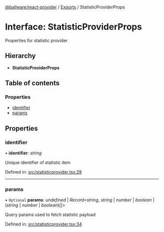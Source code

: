 [@ballware/react-provider](../README.md) / [Exports](../modules.md) / StatisticProviderProps

# Interface: StatisticProviderProps

Properties for statistic provider

## Hierarchy

* **StatisticProviderProps**

## Table of contents

### Properties

- [identifier](statisticproviderprops.md#identifier)
- [params](statisticproviderprops.md#params)

## Properties

### identifier

• **identifier**: *string*

Unique identifier of statistic item

Defined in: [src/statisticprovider.tsx:29](https://github.com/frankball/ballware-react-provider/blob/c56fb57/src/statisticprovider.tsx#L29)

___

### params

• `Optional` **params**: *undefined* \| *Record*<*string*, *string* \| *number* \| *boolean* \| (*string* \| *number* \| *boolean*)[]\>

Query params used to fetch statistic payload

Defined in: [src/statisticprovider.tsx:34](https://github.com/frankball/ballware-react-provider/blob/c56fb57/src/statisticprovider.tsx#L34)
